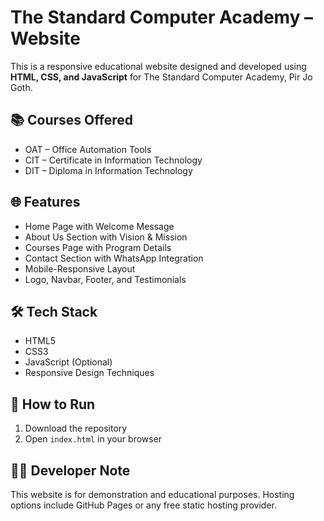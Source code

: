 
# The Standard Computer Academy – Website

This is a responsive educational website designed and developed using **HTML, CSS, and JavaScript** for The Standard Computer Academy, Pir Jo Goth.

## 📚 Courses Offered

- OAT – Office Automation Tools  
- CIT – Certificate in Information Technology  
- DIT – Diploma in Information Technology

## 🌐 Features

- Home Page with Welcome Message
- About Us Section with Vision & Mission
- Courses Page with Program Details
- Contact Section with WhatsApp Integration
- Mobile-Responsive Layout
- Logo, Navbar, Footer, and Testimonials

## 🛠️ Tech Stack

- HTML5
- CSS3
- JavaScript (Optional)
- Responsive Design Techniques

## 📁 How to Run

1. Download the repository
2. Open `index.html` in your browser

## 🧑‍💻 Developer Note

This website is for demonstration and educational purposes. Hosting options include GitHub Pages or any free static hosting provider.

